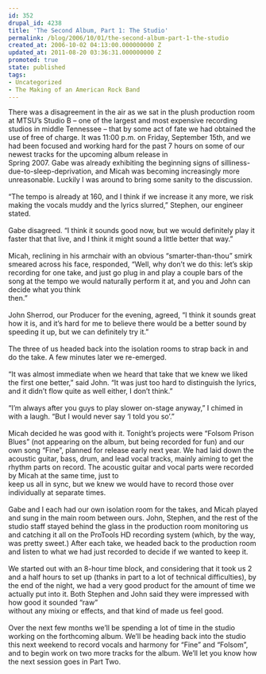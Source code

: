 ```yaml
---
id: 352
drupal_id: 4238
title: 'The Second Album, Part 1: The Studio'
permalink: /blog/2006/10/01/the-second-album-part-1-the-studio
created_at: 2006-10-02 04:13:00.000000000 Z
updated_at: 2011-08-20 03:36:31.000000000 Z
promoted: true
state: published
tags:
- Uncategorized
- The Making of an American Rock Band
---
```

There was a disagreement in the air as we sat in the plush production room at MTSU’s Studio B – one of the largest and most expensive recording studios in middle Tennessee – that by some act of fate we had obtained the use of free of charge. It was 11:00 p.m. on Friday, September 15th, and we had been focused and working hard for the past 7 hours on some of our newest tracks for the upcoming album release in<br />Spring 2007. Gabe was already exhibiting the beginning signs of silliness-due-to-sleep-deprivation, and Micah was becoming increasingly more unreasonable. Luckily I was around to bring some sanity to the discussion.<br /><br />“The tempo is already at 160, and I think if we increase it any more, we risk making the vocals muddy and the lyrics slurred,” Stephen, our engineer stated.<br /><br />Gabe disagreed. “I think it sounds good now, but we would definitely play it faster that that live, and I think it might sound a little better that way.”<br /><br />Micah, reclining in his armchair with an obvious “smarter-than-thou” smirk smeared across his face, responded, “Well, why don’t we do this: let’s skip recording for one take, and just go plug in and play a couple bars of the song at the tempo we would naturally perform it at, and you and John can decide what you think<br />then.”<br /><br />John Sherrod, our Producer for the evening, agreed, “I think it sounds great how it is, and it’s hard for me to believe there would be a better sound by speeding it up, but we can definitely try it.”<br /><br />The three of us headed back into the isolation rooms to strap back in and do the take. A few minutes later we re-emerged.<br /><br />“It was almost immediate when we heard that take that we knew we liked the first one better,” said John. “It was just too hard to distinguish the lyrics, and it didn’t flow quite as well either, I don’t think.”<br /><br />“I’m always after you guys to play slower on-stage anyway,” I chimed in with a laugh. “But I would never say ‘I told you so’.”<br /><br />Micah decided he was good with it. Tonight’s projects were “Folsom Prison Blues” (not appearing on the album, but being recorded for fun) and our own song “Fine”, planned for release early next year. We had laid down the acoustic guitar, bass, drum, and lead vocal tracks, mainly aiming to get the rhythm parts on record. The acoustic guitar and vocal parts were recorded by Micah at the same time, just to<br />keep us all in sync, but we knew we would have to record those over individually at separate times.<br /><br />Gabe and I each had our own isolation room for the takes, and Micah played and sung in the main room between ours. John, Stephen, and the rest of the studio staff stayed behind the glass in the production room monitoring us and catching it all on the ProTools HD recording system (which, by the way, was pretty sweet.) After each take, we headed back to the production room and listen to what we had just recorded to decide if we wanted to keep it.<br /><br />We started out with an 8-hour time block, and considering that it took us 2 and a half hours to set up (thanks in part to a lot of technical difficulties), by the end of the night, we had a very good product for the amount of time we actually put into it. Both Stephen and John said they were impressed with how good it sounded “raw”<br />without any mixing or effects, and that kind of made us feel good.<br /><br />Over the next few months we’ll be spending a lot of time in the studio working on the forthcoming album. We’ll be heading back into the studio this next weekend to record vocals and harmony for “Fine” and “Folsom”, and to begin work on two more tracks for the album. We’ll let you know how the next session goes in Part Two.
